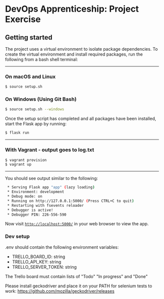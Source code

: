 # DevOps Apprenticeship: Project Exercise

## Getting started

The project uses a virtual environment to isolate package dependencies. To create the virtual environment and install required packages, run the following from a bash shell terminal:

---------------------
### On macOS and Linux
```bash
$ source setup.sh
```
### On Windows (Using Git Bash)
```bash
$ source setup.sh --windows
```


Once the setup script has completed and all packages have been installed, start the Flask app by running:
```bash
$ flask run
```
--------------------

### With Vagrant - output goes to log.txt
```bash
$ vagrant provision
$ vagrant up
```

------------


You should see output similar to the following:
```bash
 * Serving Flask app "app" (lazy loading)
 * Environment: development
 * Debug mode: on
 * Running on http://127.0.0.1:5000/ (Press CTRL+C to quit)
 * Restarting with fsevents reloader
 * Debugger is active!
 * Debugger PIN: 226-556-590
```
Now visit [`http://localhost:5000/`](http://localhost:5000/) in your web browser to view the app.

### Dev setup
.env should contain the following environment variables:
- TRELLO_BOARD_ID: string
- TRELLO_API_KEY: string
- TRELLO_SERVER_TOKEN: string 

The Trello board must contain lists of "Todo" "In progress" and "Done"

Please install geckodriver and place it on your PATH for selenium tests to work: https://github.com/mozilla/geckodriver/releases




